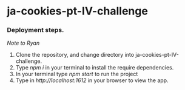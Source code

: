 # ja-cookies-pt-IV-challenge

### Deployment steps. 
*Note to Ryan*

1. Clone the repository, and change directory into ja-cookies-pt-IV-challenge.
2. Type *npm i* in your terminal to install the require dependencies.
3. In your terminal type *npm start* to run the project
4. Type in *http://localhost:1612* in your browser to view the app.

